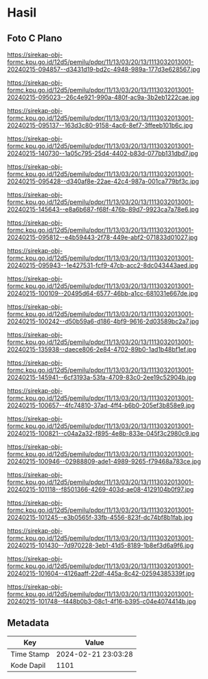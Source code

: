 # Hasil

## Foto C Plano

https://sirekap-obj-formc.kpu.go.id/12d5/pemilu/pdpr/11/13/03/20/13/1113032013001-20240215-094857--d3431d19-bd2c-4948-989a-177d3e628567.jpg

https://sirekap-obj-formc.kpu.go.id/12d5/pemilu/pdpr/11/13/03/20/13/1113032013001-20240215-095023--26c4e921-990a-480f-ac9a-3b2eb1222cae.jpg

https://sirekap-obj-formc.kpu.go.id/12d5/pemilu/pdpr/11/13/03/20/13/1113032013001-20240215-095137--163d3c80-9158-4ac6-8ef7-3ffeeb101b6c.jpg

https://sirekap-obj-formc.kpu.go.id/12d5/pemilu/pdpr/11/13/03/20/13/1113032013001-20240215-140730--1a05c795-25d4-4402-b83d-077bb131dbd7.jpg

https://sirekap-obj-formc.kpu.go.id/12d5/pemilu/pdpr/11/13/03/20/13/1113032013001-20240215-095428--d340af8e-22ae-42c4-987a-001ca779bf3c.jpg

https://sirekap-obj-formc.kpu.go.id/12d5/pemilu/pdpr/11/13/03/20/13/1113032013001-20240215-145643--e8a6b687-f68f-476b-89d7-9923ca7a78e6.jpg

https://sirekap-obj-formc.kpu.go.id/12d5/pemilu/pdpr/11/13/03/20/13/1113032013001-20240215-095812--e4b59443-2f78-449e-abf2-071833d01027.jpg

https://sirekap-obj-formc.kpu.go.id/12d5/pemilu/pdpr/11/13/03/20/13/1113032013001-20240215-095943--1e427531-fcf9-47cb-acc2-8dc043443aed.jpg

https://sirekap-obj-formc.kpu.go.id/12d5/pemilu/pdpr/11/13/03/20/13/1113032013001-20240215-100109--20495d64-6577-46bb-a1cc-681031e667de.jpg

https://sirekap-obj-formc.kpu.go.id/12d5/pemilu/pdpr/11/13/03/20/13/1113032013001-20240215-100242--d50b59a6-d186-4bf9-9616-2d03589bc2a7.jpg

https://sirekap-obj-formc.kpu.go.id/12d5/pemilu/pdpr/11/13/03/20/13/1113032013001-20240215-135938--daece806-2e84-4702-89b0-1ad1b48bf1ef.jpg

https://sirekap-obj-formc.kpu.go.id/12d5/pemilu/pdpr/11/13/03/20/13/1113032013001-20240215-145941--6cf3193a-53fa-4709-83c0-2ee19c52904b.jpg

https://sirekap-obj-formc.kpu.go.id/12d5/pemilu/pdpr/11/13/03/20/13/1113032013001-20240215-100657--4fc74810-37ad-4ff4-b6b0-205ef3b858e9.jpg

https://sirekap-obj-formc.kpu.go.id/12d5/pemilu/pdpr/11/13/03/20/13/1113032013001-20240215-100821--c04a2a32-f895-4e8b-833e-045f3c2980c9.jpg

https://sirekap-obj-formc.kpu.go.id/12d5/pemilu/pdpr/11/13/03/20/13/1113032013001-20240215-100946--02988809-ade1-4989-9265-f79468a783ce.jpg

https://sirekap-obj-formc.kpu.go.id/12d5/pemilu/pdpr/11/13/03/20/13/1113032013001-20240215-101118--f8501366-4269-403d-ae08-4129104b0f97.jpg

https://sirekap-obj-formc.kpu.go.id/12d5/pemilu/pdpr/11/13/03/20/13/1113032013001-20240215-101245--e3b0565f-33fb-4556-823f-dc74bf8b1fab.jpg

https://sirekap-obj-formc.kpu.go.id/12d5/pemilu/pdpr/11/13/03/20/13/1113032013001-20240215-101430--7d970228-3eb1-41d5-8189-1b8ef3d6a9f6.jpg

https://sirekap-obj-formc.kpu.go.id/12d5/pemilu/pdpr/11/13/03/20/13/1113032013001-20240215-101604--4126aaff-22df-445a-8c42-02594385339f.jpg

https://sirekap-obj-formc.kpu.go.id/12d5/pemilu/pdpr/11/13/03/20/13/1113032013001-20240215-101748--f448b0b3-08c1-4f16-b395-c04e4074414b.jpg


## Metadata

| Key        | Value               |
| ---------- | ------------------- |
| Time Stamp | 2024-02-21 23:03:28 |
| Kode Dapil | 1101                |



